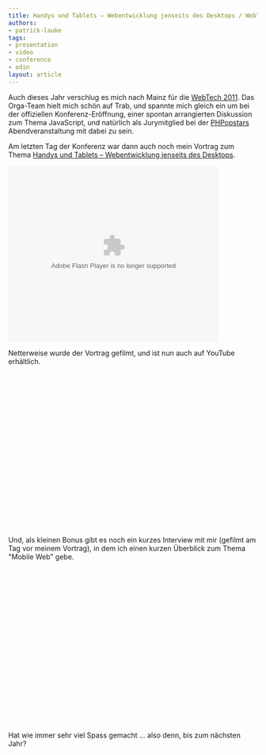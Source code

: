 ```yaml
---
title: Handys und Tablets — Webentwicklung jenseits des Desktops / WebTech Mainz, 12 October 2011
authors:
- patrick-lauke
tags:
- presentation
- video
- conference
- odin
layout: article
---
```

<p>Auch dieses Jahr verschlug es mich nach Mainz für die <a href="http://webtechcon.de/2011/">WebTech 2011</a>. Das Orga-Team hielt mich schön auf Trab, und spannte mich gleich ein um bei der offiziellen Konferenz-Eröffnung, einer spontan arrangierten Diskussion zum Thema JavaScript, und natürlich als Jurymitglied bei der <a href="http://webtechcon.de/2011/sessions#session-20264">PHPopstars</a> Abendveranstaltung mit dabei zu sein.</p>
<p>Am letzten Tag der Konferenz war dann auch noch mein Vortrag zum Thema <a href="http://www.slideshare.net/redux/handys-und-tablets-webentwicklung-jenseits-des-desktops-webtech-mainz-121020211">Handys und Tablets – Webentwicklung jenseits des Desktops</a>.</p>

<object id="__sse9656865" width="425" height="355"> <param name="movie" value="http://static.slidesharecdn.com/swf/ssplayer2.swf?doc=webtech-12-10-20211-111012060525-phpapp02&amp;stripped_title=handys-und-tablets-webentwicklung-jenseits-des-desktops-webtech-mainz-121020211&amp;userName=redux" /> <param name="allowFullScreen" value="true" /> <param name="allowScriptAccess" value="never" /> <embed name="__sse9656865" src="http://static.slidesharecdn.com/swf/ssplayer2.swf?doc=webtech-12-10-20211-111012060525-phpapp02&amp;stripped_title=handys-und-tablets-webentwicklung-jenseits-des-desktops-webtech-mainz-121020211&amp;userName=redux" type="application/x-shockwave-flash" allowfullscreen="true" width="425" height="355" allowscriptaccess="never" /> </object>

<p>Netterweise wurde der Vortrag gefilmt, und ist nun auch auf YouTube erhältlich.</p>

<object width="560" height="315"><param name="movie" value="http://www.youtube.com/v/RO5iIZegkeQ?version=3&amp;amp;hl=en_GB" /><param name="allowFullScreen" value="true" /><param name="allowscriptaccess" value="never" /><embed src="http://www.youtube.com/v/RO5iIZegkeQ?version=3&amp;amp;hl=en_GB" type="application/x-shockwave-flash" width="560" height="315" allowfullscreen="true" allowscriptaccess="never" /></object>

<p>Und, als kleinen Bonus gibt es noch ein kurzes Interview mit mir (gefilmt am Tag vor meinem Vortrag), in dem ich einen kurzen Überblick zum Thema &quot;Mobile Web&quot; gebe.</p>

<object width="560" height="315"><param name="movie" value="http://www.youtube.com/v/a2L4dG5HhRo?version=3&amp;amp;hl=en_GB" /><param name="allowFullScreen" value="true" /><param name="allowscriptaccess" value="never" /><embed src="http://www.youtube.com/v/a2L4dG5HhRo?version=3&amp;amp;hl=en_GB" type="application/x-shockwave-flash" width="560" height="315" allowfullscreen="true" allowscriptaccess="never" /></object>

<p>Hat wie immer sehr viel Spass gemacht … also denn, bis zum nächsten Jahr?</p>
